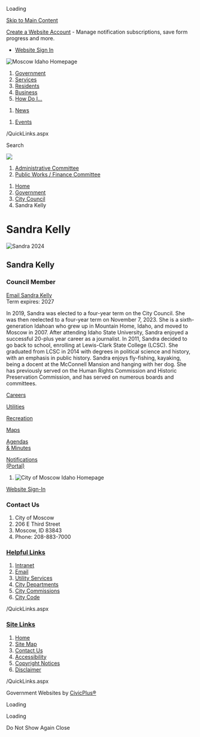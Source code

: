 Loading

[Skip to Main Content](https://www.ci.moscow.id.us/324/Sandra-Kelly/)

[Create a Website Account](https://www.ci.moscow.id.us/MyAccount/ProfileCreate) - Manage notification subscriptions, save form progress and more.   

- [Website Sign In](https://www.ci.moscow.id.us/MyAccount)

![Moscow Idaho Homepage](https://www.ci.moscow.id.us/ImageRepository/Document?documentID=32525)

1. [Government](https://www.ci.moscow.id.us/27/Government)
2. [Services](https://www.ci.moscow.id.us/101/Services)
3. [Residents](https://www.ci.moscow.id.us/31/Residents)
4. [Business](https://www.ci.moscow.id.us/35/Business)
5. [How Do I...](https://www.ci.moscow.id.us/9/How-Do-I)

<!--THE END-->

1. [News](https://www.ci.moscow.id.us/civicalerts.aspx)

<!--THE END-->

1. [Events](https://www.ci.moscow.id.us/calendar.aspx)

/QuickLinks.aspx

Search

![](https://www.ci.moscow.id.us/ImageRepository/Document?documentID=32524)

1. [Administrative Committee](https://www.ci.moscow.id.us/333/Administrative-Committee)
2. [Public Works / Finance Committee](https://www.ci.moscow.id.us/335/Public-Works-Finance-Committee)

<!--THE END-->

1. [Home](https://www.ci.moscow.id.us)
2. [Government](https://www.ci.moscow.id.us/27/Government)
3. [City Council](https://www.ci.moscow.id.us/314/City-Council)
4. Sandra Kelly

# Sandra Kelly

![Sandra 2024](https://www.ci.moscow.id.us/ImageRepository/Document?documentID=31759 "Sandra 2024")

## Sandra Kelly

### Council Member

[Email Sandra Kelly](mailto:skelly@ci.moscow.id.us)  
Term expires: 2027

In 2019, Sandra was elected to a four-year term on the City Council. She was then reelected to a four-year term on November 7, 2023. She is a sixth-generation Idahoan who grew up in Mountain Home, Idaho, and moved to Moscow in 2007. After attending Idaho State University, Sandra enjoyed a successful 20-plus year career as a journalist. In 2011, Sandra decided to go back to school, enrolling at Lewis-Clark State College (LCSC). She graduated from LCSC in 2014 with degrees in political science and history, with an emphasis in public history. Sandra enjoys fly-fishing, kayaking, being a docent at the McConnell Mansion and hanging with her dog. She has previously served on the Human Rights Commission and Historic Preservation Commission, and has served on numerous boards and committees.

[Careers](https://www.ci.moscow.id.us/348/Human-Resources)

[Utilities](https://www.ci.moscow.id.us/1115/Utility-Billing)

[Recreation](https://www.ci.moscow.id.us/1081/Recreation)

[Maps](https://www.ci.moscow.id.us/361/Maps)

[Agendas  
&amp; Minutes](https://www.ci.moscow.id.us/581/Agendas-and-Minutes)

[Notifications  
(Portal)](https://portal.civicplus.com/ID-Moscow/dashboard)

1. ![City of Moscow Idaho Homepage](https://www.ci.moscow.id.us/ImageRepository/Document?documentId=32648)

[Website Sign-In](https://www.ci.moscow.id.us/myaccount)

### Contact Us

1. City of Moscow
2. 206 E Third Street
3. Moscow, ID 83843
4. Phone: 208-883-7000

### [Helpful Links](https://www.ci.moscow.id.us/QuickLinks.aspx?CID=17)

1. [Intranet](https://www.ci.moscow.id.us/72/Intranet)
2. [Email](https://outlook.office.com/mail/@CityofMoscow625.mail.onmicrosoft.com)
3. [Utility Services](https://www.ci.moscow.id.us/1115/Utility-Billing)
4. [City Departments](https://www.ci.moscow.id.us/101/Services)
5. [City Commissions](https://www.ci.moscow.id.us/353/City-Commissions)
6. [City Code](https://www.ci.moscow.id.us/393/City-Code)

/QuickLinks.aspx

### [Site Links](https://www.ci.moscow.id.us/QuickLinks.aspx?CID=18)

1. [Home](https://www.ci.moscow.id.us)
2. [Site Map](https://www.ci.moscow.id.us/sitemap)
3. [Contact Us](https://www.ci.moscow.id.us/directory)
4. [Accessibility](https://www.ci.moscow.id.us/accessibility)
5. [Copyright Notices](https://www.ci.moscow.id.us/site/copyright)
6. [Disclaimer](https://www.ci.moscow.id.us/privacy)

/QuickLinks.aspx

Government Websites by [CivicPlus®](https://connect.civicplus.com/referral)

Loading

Loading

Do Not Show Again Close